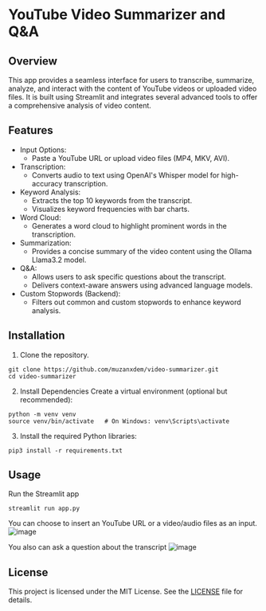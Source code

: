 # YouTube Video Summarizer and Q&A
## Overview
This app provides a seamless interface for users to transcribe, summarize, analyze, and interact with the content of YouTube videos or uploaded video files. It is built using Streamlit and integrates several advanced tools to offer a comprehensive analysis of video content.
## Features
- Input Options:
  - Paste a YouTube URL or upload video files (MP4, MKV, AVI).
- Transcription:
  - Converts audio to text using OpenAI's Whisper model for high-accuracy transcription.
- Keyword Analysis:
  - Extracts the top 10 keywords from the transcript.
  - Visualizes keyword frequencies with bar charts.
- Word Cloud:
  - Generates a word cloud to highlight prominent words in the transcription.
- Summarization:
  - Provides a concise summary of the video content using the Ollama Llama3.2 model.
- Q&A:
  - Allows users to ask specific questions about the transcript.
  - Delivers context-aware answers using advanced language models.
- Custom Stopwords (Backend):
  - Filters out common and custom stopwords to enhance keyword analysis.
 
## Installation
1. Clone the repository.
```
git clone https://github.com/muzanxdem/video-summarizer.git
cd video-summarizer
```
2. Install Dependencies
Create a virtual environment (optional but recommended):
```
python -m venv venv
source venv/bin/activate   # On Windows: venv\Scripts\activate
```
3. Install the required Python libraries:
```
pip3 install -r requirements.txt
```
## Usage
Run the Streamlit app
```
streamlit run app.py
```
You can choose to insert an YouTube URL or a video/audio files as an input.
![image](https://github.com/user-attachments/assets/026b2830-abae-4fc7-815f-29dd7cd05f74)

You also can ask a question about the transcript
![image](https://github.com/user-attachments/assets/716f2c70-9885-4c5f-972e-db868099bff0)

## License
This project is licensed under the MIT License. See the [LICENSE](opensource.org) file for details.


